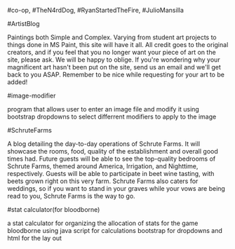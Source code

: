 #co-op, #TheN4rdDog, #RyanStartedTheFire, #JulioMansilla

#ArtistBlog

Paintings both Simple and Complex. Varying from student art projects to things done in MS Paint, this site will have it all. All credit goes to the original creators, and if you feel that you no longer want your piece of art on the site, please ask. We will be happy to oblige. If you're wondering why your magnificent art hasn't been put on the site, send us an email and we'll get back to you ASAP. Remember to be nice while requesting for your art to be added!

#image-modifier

program that allows user to enter an image file and modify it using bootstrap dropdowns to select differrent modifiers to apply to the image

#SchruteFarms

A blog detailing the day-to-day operations of Schrute Farms. It will showcase the rooms, food, quality of the establishment and overall good times had. Future guests will be able to see the top-quality bedrooms of Schrute Farms, themed around America, Irrigation, and Nighttime, respectively. Guests will be able to participate in beet wine tasting, with beets grown right on this very farm. Schrute Farms also caters for weddings, so if you want to stand in your graves while your vows are being read to you, Schrute Farms is the way to go.

#stat calculator(for bloodborne)

a stat calculator for organizing the allocation of stats for the game bloodborne using java script for calculations bootstrap for dropdowns and html for the lay out
